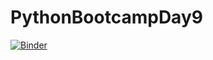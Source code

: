 # PythonBootcampDay9
[![Binder](https://mybinder.org/badge_logo.svg)](https://mybinder.org/v2/gh/VitaliAlexeev/PythonBootcampDay9.git/HEAD)
